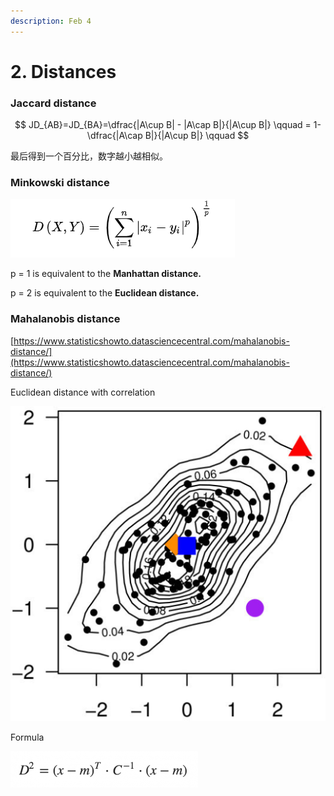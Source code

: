 ```yaml
---
description: Feb 4
---
```


# 2. Distances

### Jaccard distance

$$
JD_{AB}=JD_{BA}=\dfrac{|A\cup B| - |A\cap B|}{|A\cup B|} \qquad = 1-\dfrac{|A\cap B|}{|A\cup B|} \qquad
$$

最后得到一个百分比，数字越小越相似。

### Minkowski distance

![](../../.gitbook/assets/image%20%2872%29.png)

 p = 1 is equivalent to the **Manhattan distance.**

 p = 2 is equivalent to the **Euclidean distance.**

### Mahalanobis distance

[https://www.statisticshowto.datasciencecentral.com/mahalanobis-distance/](https://www.statisticshowto.datasciencecentral.com/mahalanobis-distance/)

Euclidean distance with correlation

![](../../.gitbook/assets/image.png)

Formula

![](../../.gitbook/assets/image%20%2811%29.png)

